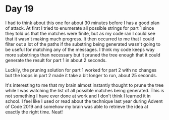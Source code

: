 # Day 19

I had to think about this one for about 30 minutes before I has a good plan of attack. At first I tried to enumerate all possible strings for part 1 since they told us that the matches were finite, but as my code ran I could see that it wasn't making much progress. It then occurred to me that I could filter out a lot of the paths if the substring being generated wasn't going to be useful for matching any of the messages. I think my code keeps way more substrings than necessary but it pruned the tree enough that it could generate the result for part 1 in about 2 seconds.


Luckily, the pruning solution for part 1 worked for part 2 with no changes but the loops in part 2 made it take a bit longer to run, about 25 seconds.


It's interesting to me that my brain almost instantly thought to prune the tree while I was watching the list of all possible matches being generated. This is not something I have ever done at work and I don't think I learned it in school. I feel like I used or read about the technique last year during Advent of Code 2019 and somehow my brain was able to retrieve the idea at exactly the right time. Neat!